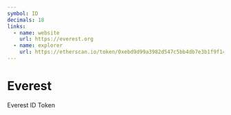 ```yaml
---
symbol: ID
decimals: 18
links:
  - name: website
    url: https://everest.org
  - name: explorer
    url: https://etherscan.io/token/0xebd9d99a3982d547c5bb4db7e3b1f9f14b67eb83
---
```


# Everest

Everest ID Token
